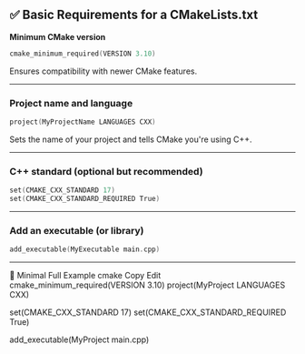 ## ✅ Basic Requirements for a CMakeLists.txt
**Minimum CMake version**
```c
cmake_minimum_required(VERSION 3.10)
```
Ensures compatibility with newer CMake features.

---

### Project name and language
```c
project(MyProjectName LANGUAGES CXX)
```
Sets the name of your project and tells CMake you're using C++.

---

### C++ standard (optional but recommended)
```c
set(CMAKE_CXX_STANDARD 17)
set(CMAKE_CXX_STANDARD_REQUIRED True)
```

---

### Add an executable (or library)
```c
add_executable(MyExecutable main.cpp)
```

---

🧱 Minimal Full Example
cmake
Copy
Edit
cmake_minimum_required(VERSION 3.10)
project(MyProject LANGUAGES CXX)

set(CMAKE_CXX_STANDARD 17)
set(CMAKE_CXX_STANDARD_REQUIRED True)

add_executable(MyProject main.cpp)
